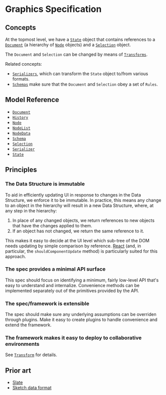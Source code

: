 # Graphics Specification

## Concepts

At the topmost level, we have a [`State`](./models/State.md) object that contains references to a [`Document`](./models/Document.md) (a hierarchy of [`Node`](./models/Node.md) objects) and a [`Selection`](./models/Selection.md) object.

The `Document` and `Selection` can be changed by means of [`Transforms`](./models/Transform.md).

Related concepts:

* [`Serializers`](./models/Serializer.md), which can transform the `State` object to/from various formats.
* [`Schemas`](./models/Schema.md) make sure that the `Document` and `Selection` obey a set of `Rules`.

## Model Reference

* [`Document`](./models/Document.md)
* [`History`](./models/History.md)
* [`Node`](./models/Node.md)
* [`NodeList`](./models/NodeList.md)
* [`NodeData`](./models/NodeData.md)
* [`Schema`](./models/Schema.md)
* [`Selection`](./models/Selection.md)
* [`Serializer`](./models/Serializer.md)
* [`State`](./models/State.md)

## Principles

### The Data Structure is immutable

To aid in efficiently updating UI in response to changes in the Data Structure, we enforce it to be immutable. In practice, this means any change to an object in the hierarchy will result in a new Data Structure, where, at any step in the hierarchy:

1. In place of any changed objects, we return references to new objects that have the changes applied to them.
2. If an object has not changed, we return the same reference to it.

This makes it easy to decide at the UI level which sub-tree of the DOM needs updating by simple comparison by reference. [React](https://facebook.github.io/react) (and, in particular, the `shouldComponentUpdate` method) is particularly suited for this approach.

### The spec provides a minimal API surface

This spec should focus on identifying a minimum, fairly low-level API that's easy to understand and internalize. Convenience methods can be implemented separately out of the primitives provided by the API.

### The spec/framework is extensible

The spec should make sure any underlying assumptions can be overriden through plugins. Make it easy to create plugins to handle convenience and extend the framework.

### The framework makes it easy to deploy to collaborative environments

See [`Transform`](./models/Transform.md) for details.

## Prior art

* [Slate](https://github.com/ianstormtaylor/slate)
* [Sketch data format](../prior-art/sketch.json)